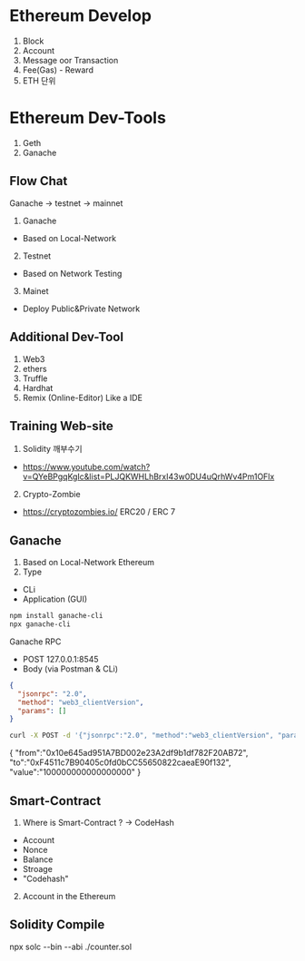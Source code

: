 # Ethereum Develop

1. Block
2. Account
3. Message oor Transaction
4. Fee(Gas) - Reward
5. ETH 단위

# Ethereum Dev-Tools

1. Geth
2. Ganache

## Flow Chat

Ganache -> testnet -> mainnet

1. Ganache

- Based on Local-Network

2. Testnet

- Based on Network Testing

3. Mainet

- Deploy Public&Private Network

## Additional Dev-Tool

1. Web3
2. ethers
3. Truffle
4. Hardhat
5. Remix (Online-Editor) Like a IDE

## Training Web-site

1. Solidity 깨부수기

- https://www.youtube.com/watch?v=QYeBPgqKgIc&list=PLJQKWHLhBrxI43w0DU4uQrhWv4Pm1OFlx

2. Crypto-Zombie

- https://cryptozombies.io/
  ERC20 / ERC 7

## Ganache

1. Based on Local-Network Ethereum
2. Type

- CLi
- Application (GUI)

```sh
npm install ganache-cli
npx ganache-cli
```

Ganache RPC

- POST 127.0.0.1:8545
- Body
  (via Postman & CLi)

```json
{
  "jsonrpc": "2.0",
  "method": "web3_clientVersion",
  "params": []
}
```

```sh
curl -X POST -d '{"jsonrpc":"2.0", "method":"web3_clientVersion", "params":[]}' http://127.0.0.1:8545

```

{
"from":"0x10e645ad951A7BD002e23A2df9b1df782F20AB72",
"to":"0xF4511c7B90405c0fd0bCC55650822caeaE90f132",
"value":"100000000000000000"
}

## Smart-Contract

1. Where is Smart-Contract ? -> CodeHash

- Account
- Nonce
- Balance
- Stroage
- "Codehash"

2. Account in the Ethereum

## Solidity Compile

npx solc --bin --abi ./counter.sol
